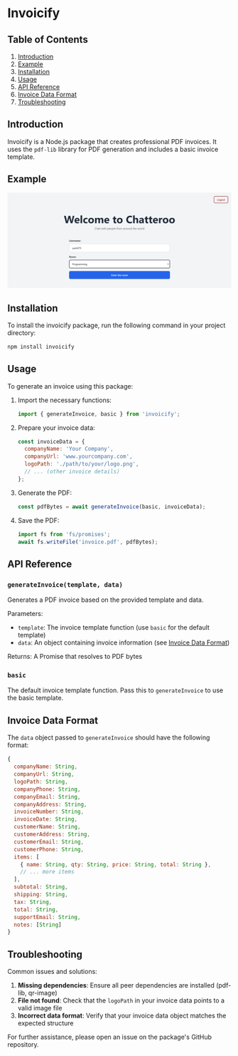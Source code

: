 # Invoicify

## Table of Contents
1. [Introduction](#introduction)
2. [Example](#example)
3. [Installation](#installation)
4. [Usage](#usage)
5. [API Reference](#api-reference)
6. [Invoice Data Format](#invoice-data-format)
7. [Troubleshooting](#troubleshooting)

## Introduction

Invoicify is a Node.js package that creates professional PDF invoices. It uses the `pdf-lib` library for PDF generation and includes a basic invoice template.

## Example

![Template 1: Basic](https://github.com/YashGangan/chatteroo/blob/master/screenshots/home.png?raw=true)

## Installation

To install the invoicify package, run the following command in your project directory:

```bash
npm install invoicify
```

## Usage

To generate an invoice using this package:

1. Import the necessary functions:
   ```javascript
   import { generateInvoice, basic } from 'invoicify';
   ```

2. Prepare your invoice data:
   ```javascript
   const invoiceData = {
     companyName: 'Your Company',
     companyUrl: 'www.yourcompany.com',
     logoPath: './path/to/your/logo.png',
     // ... (other invoice details)
   };
   ```

3. Generate the PDF:
   ```javascript
   const pdfBytes = await generateInvoice(basic, invoiceData);
   ```

4. Save the PDF:
   ```javascript
   import fs from 'fs/promises';
   await fs.writeFile('invoice.pdf', pdfBytes);
   ```

## API Reference

### `generateInvoice(template, data)`

Generates a PDF invoice based on the provided template and data.

Parameters:
- `template`: The invoice template function (use `basic` for the default template)
- `data`: An object containing invoice information (see [Invoice Data Format](#invoice-data-format))

Returns: A Promise that resolves to PDF bytes

### `basic`

The default invoice template function. Pass this to `generateInvoice` to use the basic template.

## Invoice Data Format

The `data` object passed to `generateInvoice` should have the following format:

```javascript
{
  companyName: String,
  companyUrl: String,
  logoPath: String,
  companyPhone: String,
  companyEmail: String,
  companyAddress: String,
  invoiceNumber: String,
  invoiceDate: String,
  customerName: String,
  customerAddress: String,
  customerEmail: String,
  customerPhone: String,
  items: [
    { name: String, qty: String, price: String, total: String },
    // ... more items
  ],
  subtotal: String,
  shipping: String,
  tax: String,
  total: String,
  supportEmail: String,
  notes: [String] 
}
```

## Troubleshooting

Common issues and solutions:

1. **Missing dependencies**: Ensure all peer dependencies are installed (pdf-lib, qr-image)
2. **File not found**: Check that the `logoPath` in your invoice data points to a valid image file
3. **Incorrect data format**: Verify that your invoice data object matches the expected structure

For further assistance, please open an issue on the package's GitHub repository.